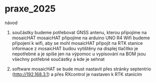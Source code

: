# praxe_2025
návod

1. součástky
   budeme potřebovat GNSS antenu, kterou připojíme na mosaicHAT
   mosaicHAT připojíme na arduino UNO R4 Wifi
   budeme připojení k wifi, aby se mohl mosaicHAT připojit na RTK stanice
   informace z mosaicHAT budou vytištěny na displej
   tlačítko je nepotřebné a je spíše jen na výpomoc u vypisování
   na BOM jsou všechny potřebné součástky a kde je sehnat

2. software
   mosaicHAT se bude must nastavit přes stránky septentrio (http://192.168.3.1)
   a přes RXcontrol je nastaven k RTK stanicím

